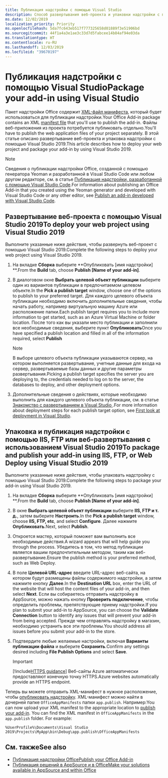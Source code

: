 ```yaml
---
title: Публикация надстройки с помощью Visual Studio
description: Способ развертывания веб-проекта и упаковки надстройки с помощью Visual Studio 2019.
ms.date: 12/02/2019
localization_priority: Priority
ms.openlocfilehash: 5da7fc643eb517f777325658d01889f3e51906bd
ms.sourcegitcommit: 44f1a4a3e1ae3c33d7d5fabcee14b84af94e03da
ms.translationtype: HT
ms.contentlocale: ru-RU
ms.lasthandoff: 12/03/2019
ms.locfileid: "39670197"
---
```

# <a name="publish-your-add-in-using-visual-studio"></a><span data-ttu-id="fea42-103">Публикация надстройки с помощью Visual Studio</span><span class="sxs-lookup"><span data-stu-id="fea42-103">Package your add-in using Visual Studio</span></span>

<span data-ttu-id="fea42-104">Пакет надстройки Office содержит [XML-файл манифеста](../develop/add-in-manifests.md), который будет использоваться для публикации надстройки.</span><span class="sxs-lookup"><span data-stu-id="fea42-104">Your Office Add-in package contains an XML [manifest file](../develop/add-in-manifests.md) that you'll use to publish the add-in.</span></span> <span data-ttu-id="fea42-105">Файлы веб-приложения из проекта потребуется публиковать отдельно.</span><span class="sxs-lookup"><span data-stu-id="fea42-105">You'll have to publish the web application files of your project separately.</span></span> <span data-ttu-id="fea42-106">В этой статье описано развертывание веб-проекта и упаковка надстройки с помощью Visual Studio 2019.</span><span class="sxs-lookup"><span data-stu-id="fea42-106">This article describes how to deploy your web project and package your add-in by using Visual Studio 2019.</span></span>

> [!NOTE]
> <span data-ttu-id="fea42-107">Сведения о публикации надстройки Office, созданной с помощью генератора Yeoman и разработанной в Visual Studio Code или любом другом редакторе, см. в статье [Публикация надстройки, разработанной с помощью Visual Studio Code](publish-add-in-vs-code.md).</span><span class="sxs-lookup"><span data-stu-id="fea42-107">For information about publishing an Office Add-in that you created using the Yeoman generator and developed with Visual Studio Code or any other editor, see [Publish an add-in developed with Visual Studio Code](publish-add-in-vs-code.md).</span></span>

## <a name="to-deploy-your-web-project-using-visual-studio-2019"></a><span data-ttu-id="fea42-108">Развертывание веб-проекта с помощью Visual Studio 2019</span><span class="sxs-lookup"><span data-stu-id="fea42-108">To deploy your web project using Visual Studio 2019</span></span>

<span data-ttu-id="fea42-109">Выполните указанные ниже действия, чтобы развернуть веб-проект с помощью Visual Studio 2019.</span><span class="sxs-lookup"><span data-stu-id="fea42-109">Complete the following steps to deploy your web project using Visual Studio 2019.</span></span>

1. <span data-ttu-id="fea42-110">На вкладке **Сборка** выберите \*\*Опубликовать [имя надстройки] \*\*.</span><span class="sxs-lookup"><span data-stu-id="fea42-110">From the **Build** tab, choose **Publish [Name of your add-in]**.</span></span>

2. <span data-ttu-id="fea42-111">В диалоговом окне **Выбрать целевой объект публикации** выберите один из вариантов публикации в предпочитаемом целевом объекте.</span><span class="sxs-lookup"><span data-stu-id="fea42-111">In the **Pick a publish target** window, choose one of the options to publish to your preferred target.</span></span> <span data-ttu-id="fea42-112">Для каждого целевого объекта публикации необходимо включить дополнительные сведения, чтобы начать работу, например виртуальную машину Azure или расположение папки.</span><span class="sxs-lookup"><span data-stu-id="fea42-112">Each publish target requires you to include more information to get started, such as an Azure Virtual Machine or folder location.</span></span> <span data-ttu-id="fea42-113">После того как вы указали место публикации и заполнили все необходимые сведения, выберите пункт **Опубликовать**</span><span class="sxs-lookup"><span data-stu-id="fea42-113">Once you have specified a publish location and filled in all of the information required, select **Publish**</span></span>

    > [!NOTE]
    > <span data-ttu-id="fea42-114">В выборе целевого объекта публикации указываются сервер, на котором выполняется развертывание, учетные данные для входа на сервер, развертываемые базы данных и другие параметры развертывания.</span><span class="sxs-lookup"><span data-stu-id="fea42-114">Picking a publish target specifies the server you are deploying to, the credentials needed to log on to the server, the databases to deploy, and other deployment options.</span></span>

3. <span data-ttu-id="fea42-115">Дополнительные сведения о действиях, которые необходимо выполнить для каждого целевого объекта публикации, см. в статье [Знакомство с развертыванием в Visual Studio ](/visualstudio/deployment/deploying-applications-services-and-components?view=vs-2019).</span><span class="sxs-lookup"><span data-stu-id="fea42-115">For more information about deployment steps for each publish target option, see [First look at deployment in Visual Studio](/visualstudio/deployment/deploying-applications-services-and-components?view=vs-2019).</span></span>

## <a name="to-package-and-publish-your-add-in-using-iis-ftp-or-web-deploy-using-visual-studio-2019"></a><span data-ttu-id="fea42-116">Упаковка и публикация надстройки с помощью IIS, FTP или веб-развертывания с использованием Visual Studio 2019</span><span class="sxs-lookup"><span data-stu-id="fea42-116">To package and publish your add-in using IIS, FTP, or Web Deploy using Visual Studio 2019</span></span>

<span data-ttu-id="fea42-117">Выполните указанные ниже действия, чтобы упаковать надстройку с помощью Visual Studio 2019.</span><span class="sxs-lookup"><span data-stu-id="fea42-117">Complete the following steps to package your add-in using Visual Studio 2019.</span></span>

1. <span data-ttu-id="fea42-118">На вкладке **Сборка** выберите \*\*Опубликовать [имя надстройки] \*\*.</span><span class="sxs-lookup"><span data-stu-id="fea42-118">From the **Build** tab, choose **Publish [Name of your add-in]**.</span></span>
2. <span data-ttu-id="fea42-119">В окне **Выбрать целевой объект публикации** выберите **IIS, FTP и т. д.**, затем выберите **Настроить**.</span><span class="sxs-lookup"><span data-stu-id="fea42-119">In the **Pick a publish target** window, choose **IIS, FTP, etc**, and select **Configure**.</span></span> <span data-ttu-id="fea42-120">Далее нажмите **Опубликовать**.</span><span class="sxs-lookup"><span data-stu-id="fea42-120">Next, select **Publish**.</span></span>
3. <span data-ttu-id="fea42-121">Откроется мастер, который поможет вам выполнить все необходимые действия.</span><span class="sxs-lookup"><span data-stu-id="fea42-121">A wizard appears that will help guide you through the process.</span></span> <span data-ttu-id="fea42-122">Убедитесь в том, что метод публикации является вашим предпочтительным методом, таким как веб-развертывание.</span><span class="sxs-lookup"><span data-stu-id="fea42-122">Ensure the publish method is your preferred method, such as Web Deploy.</span></span>
4. <span data-ttu-id="fea42-123">В поле **Целевой URL-адрес** введите URL-адрес веб-сайта, на котором будут размещены файлы содержимого надстройки, а затем нажмите кнопку **Далее**.</span><span class="sxs-lookup"><span data-stu-id="fea42-123">In the **Destination URL** box, enter the URL of the website that will host the content files of your add-in, and then select **Next**.</span></span> <span data-ttu-id="fea42-124">Если вы собираетесь отправить надстройку в AppSource, можно нажать кнопку **Проверить подключение**, чтобы определить проблемы, препятствующие приему надстройки.</span><span class="sxs-lookup"><span data-stu-id="fea42-124">If you plan to submit your add-in to AppSource, you can choose the **Validate Connection** button to identify any issues that will prevent your add-in from being accepted.</span></span> <span data-ttu-id="fea42-125">Прежде чем отправлять надстройку в магазин, необходимо устранить все эти проблемы.</span><span class="sxs-lookup"><span data-stu-id="fea42-125">You should address all issues before you submit your add-in to the store.</span></span>
5. <span data-ttu-id="fea42-126">Подтвердите любые желаемые настройки, включая **Варианты публикации файла** и выберите **Сохранить**.</span><span class="sxs-lookup"><span data-stu-id="fea42-126">Confirm any settings desired including **File Publish Options** and select **Save**.</span></span>

    > [!IMPORTANT]
    > [!include[HTTPS guidance](../includes/https-guidance.md)] <span data-ttu-id="fea42-127">Веб-сайты Azure автоматически предоставляют конечную точку HTTPS.</span><span class="sxs-lookup"><span data-stu-id="fea42-127">Azure websites automatically provide an HTTPS endpoint.</span></span>

<span data-ttu-id="fea42-p106">Теперь вы можете отправить XML-манифест в нужное расположение, чтобы [опубликовать надстройку](../publish/publish.md). XML-манифест можно найти в дочерней папке `OfficeAppManifests` папки `app.publish`. Например:</span><span class="sxs-lookup"><span data-stu-id="fea42-p106">You can now upload your XML manifest to the appropriate location to [publish your add-in](../publish/publish.md). You can find the XML manifest in `OfficeAppManifests` in the `app.publish` folder. For example:</span></span>

 `%UserProfile%\Documents\Visual Studio 2019\Projects\MyApp\bin\Debug\app.publish\OfficeAppManifests`

## <a name="see-also"></a><span data-ttu-id="fea42-131">См. также</span><span class="sxs-lookup"><span data-stu-id="fea42-131">See also</span></span>

- [<span data-ttu-id="fea42-132">Публикация надстройки Office</span><span class="sxs-lookup"><span data-stu-id="fea42-132">Publish your Office Add-in</span></span>](../publish/publish.md)
- [<span data-ttu-id="fea42-133">Публикация решений в AppSource и в Office</span><span class="sxs-lookup"><span data-stu-id="fea42-133">Make your solutions available in AppSource and within Office</span></span>](/office/dev/store/submit-to-the-office-store)

